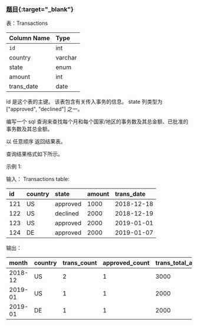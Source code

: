### [题目](https://leetcode.cn/problems/monthly-transactions-i/){:target="_blank"}

表：Transactions

| Column Name | Type    |
|:------------|:--------|
| `id`        | int     |
| country     | varchar |
| state       | enum    |
| amount      | int     |
| trans_date  | date    |

id 是这个表的主键。
该表包含有关传入事务的信息。
state 列类型为 ["approved", "declined"] 之一。


编写一个 sql 查询来查找每个月和每个国家/地区的事务数及其总金额、已批准的事务数及其总金额。

以 任意顺序 返回结果表。

查询结果格式如下所示。



示例 1:

输入：
Transactions table:

| id  | country | state    | amount | trans_date |
|:----|:--------|:---------|:-------|:-----------|
| 121 | US      | approved | 1000   | 2018-12-18 |
| 122 | US      | declined | 2000   | 2018-12-19 |
| 123 | US      | approved | 2000   | 2019-01-01 |
| 124 | DE      | approved | 2000   | 2019-01-07 |

输出：

| month   | country | trans_count | approved_count | trans_total_amount | approved_total_amount |
|:--------|:--------|:------------|:---------------|:-------------------|:----------------------|
| 2018-12 | US      | 2           | 1              | 3000               | 1000                  |
| 2019-01 | US      | 1           | 1              | 2000               | 2000                  |
| 2019-01 | DE      | 1           | 1              | 2000               | 2000                  |
